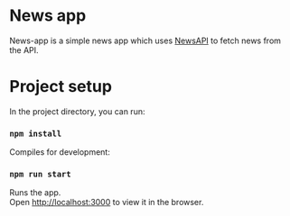 # News app 

News-app is a simple news app which uses [NewsAPI](https://newsapi.org/) to fetch news from the API.

# Project setup

In the project directory, you can run:

### `npm install` 

Compiles for development:

### `npm run start`
Runs the app.<br />
Open [http://localhost:3000](http://localhost:3000) to view it in the browser.
